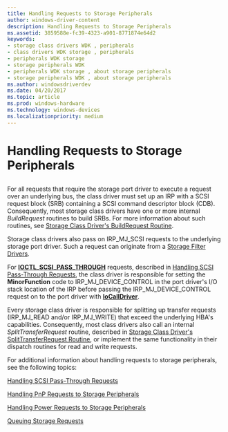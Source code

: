 ```yaml
---
title: Handling Requests to Storage Peripherals
author: windows-driver-content
description: Handling Requests to Storage Peripherals
ms.assetid: 3859588e-fc39-4323-a901-8771874e64d2
keywords:
- storage class drivers WDK , peripherals
- class drivers WDK storage , peripherals
- peripherals WDK storage
- storage peripherals WDK
- peripherals WDK storage , about storage peripherals
- storage peripherals WDK , about storage peripherals
ms.author: windowsdriverdev
ms.date: 04/20/2017
ms.topic: article
ms.prod: windows-hardware
ms.technology: windows-devices
ms.localizationpriority: medium
---
```


# Handling Requests to Storage Peripherals


## <span id="ddk_handling_requests_to_storage_peripherals_kg"></span><span id="DDK_HANDLING_REQUESTS_TO_STORAGE_PERIPHERALS_KG"></span>


For all requests that require the storage port driver to execute a request over an underlying bus, the class driver must set up an IRP with a SCSI request block (SRB) containing a SCSI command descriptor block (CDB). Consequently, most storage class drivers have one or more internal *BuildRequest* routines to build SRBs. For more information about such routines, see [Storage Class Driver's BuildRequest Routine](storage-class-driver-s-buildrequest-routine.md).

Storage class drivers also pass on IRP\_MJ\_SCSI requests to the underlying storage port driver. Such a request can originate from a [Storage Filter Drivers](storage-filter-drivers.md).

For [**IOCTL\_SCSI\_PASS\_THROUGH**](https://msdn.microsoft.com/library/windows/hardware/ff560519) requests, described in [Handling SCSI Pass-Through Requests](handling-scsi-pass-through-requests.md), the class driver is responsible for setting the **MinorFunction** code to IRP\_MJ\_DEVICE\_CONTROL in the port driver's I/O stack location of the IRP before passing the IRP\_MJ\_DEVICE\_CONTROL request on to the port driver with [**IoCallDriver**](https://msdn.microsoft.com/library/windows/hardware/ff548336).

Every storage class driver is responsible for splitting up transfer requests (IRP\_MJ\_READ and/or IRP\_MJ\_WRITE) that exceed the underlying HBA's capabilities. Consequently, most class drivers also call an internal *SplitTransferRequest* routine, described in [Storage Class Driver's SplitTransferRequest Routine](storage-class-driver-s-splittransferrequest-routine.md), or implement the same functionality in their dispatch routines for read and write requests.

For additional information about handling requests to storage peripherals, see the following topics:

[Handling SCSI Pass-Through Requests](handling-scsi-pass-through-requests.md)

[Handling PnP Requests to Storage Peripherals](handling-pnp-requests-to-storage-peripherals.md)

[Handling Power Requests to Storage Peripherals](handling-power-requests-to-storage-peripherals.md)

[Queuing Storage Requests](queuing-storage-requests.md)

 

 




